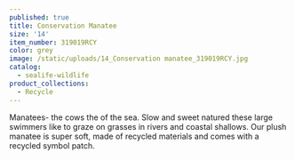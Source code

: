 ```yaml
---
published: true
title: Conservation Manatee
size: '14'
item_number: 319019RCY
color: grey
image: /static/uploads/14_Conservation manatee_319019RCY.jpg
catalog:
  - sealife-wildlife
product_collections:
  - Recycle
---
```

Manatees- the cows the of the sea. Slow and sweet natured these large swimmers like to graze on grasses in rivers and coastal shallows. Our plush manatee is super soft, made of recycled materials and comes with a recycled symbol patch.
